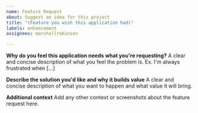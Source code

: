 ```yaml
---
name: Feature Request
about: Suggest an idea for this project
title: "(Feature you wish this application had)"
labels: enhancement
assignees: marshallrobinson

---
```


**Why do you feel this application needs what you're requesting?**
A clear and concise description of what you feel the problem is. Ex. I'm always frustrated when [...]

**Describe the solution you'd like and why it builds value**
A clear and concise description of what you want to happen and what value it will bring.

**Additional context**
Add any other context or screenshots about the feature request here.
